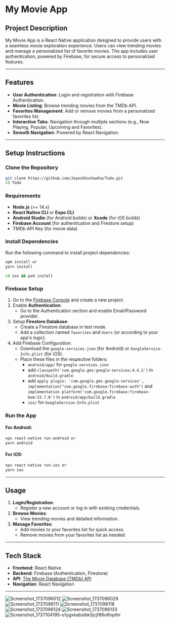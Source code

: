 # **My Movie App**

## **Project Description**
My Movie App is a React Native application designed to provide users with a seamless movie exploration experience. Users can view trending movies and manage a personalized list of favorite movies. The app includes user authentication, powered by Firebase, for secure access to personalized features.

---

## **Features**
- **User Authentication**: Login and registration with Firebase Authentication.
- **Movie Listing**: Browse trending movies from the TMDb API.
- **Favorites Management**: Add or remove movies from a personalized favorites list.
- **Interactive Tabs**: Navigation through multiple sections (e.g., Now Playing, Popular, Upcoming and Favorites).
- **Smooth Navigation**: Powered by React Navigation.

---

## **Setup Instructions**

### **Clone the Repository**
```bash
git clone https://github.com/Jayeshkushwaha/Todo.git
cd Todo
```

### **Requirements**
- **Node.js** (>= 14.x)
- **React Native CLI** or **Expo CLI**
- **Android Studio** (for Android builds) or **Xcode** (for iOS builds)
- **Firebase Account** (for authentication and Firestore setup)
- TMDb API Key (for movie data)

### **Install Dependencies**
Run the following command to install project dependencies:
```bash
npm install or
yarn install

cd ios && pod install
```

### **Firebase Setup**
1. Go to the [Firebase Console](https://console.firebase.google.com/) and create a new project.
2. Enable **Authentication**:
   - Go to the Authentication section and enable Email/Password provider.
3. Setup **Firestore Database**:
   - Create a Firestore database in test mode.
   - Add a collection named `favorites` and `Users` (or according to your app's logic).
4. Add Firebase Configuration:
   - Download the `google-services.json` (for Android) or `GoogleService-Info.plist` (for iOS).
   - Place these files in the respective folders:
     - `android/app/` for `google-services.json`
     - add `classpath('com.google.gms:google-services:4.4.2')` in `android/build.gradle`
     - add `apply plugin: 'com.google.gms.google-services'` , `implementation("com.google.firebase:firebase-auth")` and `implementation platform('com.google.firebase:firebase-bom:33.7.0')` in `android/app/build.gradle`
     - `ios/` for `GoogleService-Info.plist`

### **Run the App**
#### For Android:
```bash
npx react-native run-android or
yarn android
```
#### For iOS:
```bash
npx react-native run-ios or 
yarn ios
```

---

## **Usage**
1. **Login/Registration**:
   - Register a new account or log in with existing credentials.
2. **Browse Movies**:
   - View trending movies and detailed information.
3. **Manage Favorites**:
   - Add movies to your favorites list for quick access.
   - Remove movies from your favorites list as needed.

---

## **Tech Stack**
- **Frontend**: React Native
- **Backend**: Firebase (Authentication, Firestore)
- **API**: [The Movie Database (TMDb) API](https://www.themoviedb.org/)
- **Navigation**: React Navigation

---
![Screenshot_1737096012](https://github.com/user-attachments/assets/ee0d4e5b-7c89-43ed-9cfd-4feac5dadaa9)
![Screenshot_1737096029](https://github.com/user-attachments/assets/f64cd5b3-d9c8-4a95-80dd-61f3fd567587)
![Screenshot_1737096111](https://github.com/user-attachments/assets/7a7103c4-d300-4a93-b426-4494334583ad)
![Screenshot_1737096118](https://github.com/user-attachments/assets/867eb6f0-9087-4822-b768-9b4c5f6a2906)
![Screenshot_1737096124](https://github.com/user-attachments/assets/053c05c1-3c8f-4a03-bbbe-df51902f24e8)
![Screenshot_1737096133](https://github.com/user-attachments/assets/dbe30446-7479-48d4-86cc-31cfe58d2339)
![Screenshot_1737104195-o1ygxkabsibk5jcjf86o6npthr](https://github.com/user-attachments/assets/b8983525-904c-4dde-85d2-1017aa0b0307)
